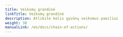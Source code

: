 ```yaml
---
title: Veiksmų grandinė
linkTitle: Veiksmų grandinė
description: Atlikite kelis gyvūnų veiksmus paeiliui
weight: 30
manualLink: /en/docs/chain-of-actions/
---
```

<script>
  window.location.href = "/en/docs/chain-of-actions/";
</script>
